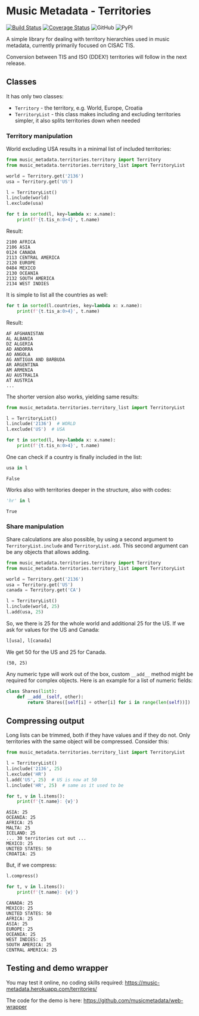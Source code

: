 # Music Metadata - Territories

[![Build Status](https://travis-ci.com/musicmetadata/territories.svg?branch=master)](https://travis-ci.com/musicmetadata/territories)
[![Coverage Status](https://coveralls.io/repos/github/musicmetadata/territories/badge.svg?branch=master)](https://coveralls.io/github/musicmetadata/territories?branch=master)
![GitHub](https://img.shields.io/github/license/musicmetadata/territories)
![PyPI](https://img.shields.io/pypi/v/music-metadata-territories)

A simple library for dealing with territory hierarchies used in music 
metadata, currently primarily focused on CISAC TIS.

Conversion between TIS and ISO (DDEX!) territories will follow in the next release.

## Classes

It has only two classes:

* `Territory` - the territory, e.g. World, Europe, Croatia
* `TerritoryList` - this class makes including and excluding territories 
simpler, it also splits territories down when needed

### Territory manipulation

World excluding USA results in a minimal list of included territories:

```python
from music_metadata.territories.territory import Territory
from music_metadata.territories.territory_list import TerritoryList

world = Territory.get('2136')
usa = Territory.get('US')

l = TerritoryList()
l.include(world)
l.exclude(usa)

for t in sorted(l, key=lambda x: x.name):
    print(f'{t.tis_n:0>4}', t.name)
```

Result:

```
2100 AFRICA
2106 ASIA
0124 CANADA
2113 CENTRAL AMERICA
2120 EUROPE
0484 MEXICO
2130 OCEANIA
2132 SOUTH AMERICA
2134 WEST INDIES
```

It is simple to list all the countries as well:

```python
for t in sorted(l.countries, key=lambda x: x.name):
    print(f'{t.tis_a:0>4}', t.name)
```

Result:

```
AF AFGHANISTAN
AL ALBANIA
DZ ALGERIA
AD ANDORRA
AO ANGOLA
AG ANTIGUA AND BARBUDA
AR ARGENTINA
AM ARMENIA
AU AUSTRALIA
AT AUSTRIA
...

```
The shorter version also works, yielding same results: 
```python
from music_metadata.territories.territory_list import TerritoryList

l = TerritoryList()
l.include('2136')  # WORLD
l.exclude('US')  # USA

for t in sorted(l, key=lambda x: x.name):
    print(f'{t.tis_n:0>4}', t.name)
```

One can check if a country is finally included in the list:

```python
usa in l
```

```Result:
False
```

Works also with territories deeper in the structure, also with codes:

```python
'hr' in l
```

```Result:
True
```

### Share manipulation

Share calculations are also possible, by using a second argument to 
``TerritoryList.include`` and ``TerritoryList.add``. This second argument can
be any objects that allows adding. 

```python
from music_metadata.territories.territory import Territory
from music_metadata.territories.territory_list import TerritoryList

world = Territory.get('2136')
usa = Territory.get('US')
canada = Territory.get('CA')

l = TerritoryList()
l.include(world, 25)
l.add(usa, 25)
```

So, we there is 25 for the whole world and additional 25 for the US.
If we ask for values for the US and Canada:

```python
l[usa], l[canada]
```

We get 50 for the US and 25 for Canada.

```Result:
(50, 25)
```

Any numeric type will work out of the box,
custom ``__add__`` method might be required for complex objects. Here is
an example for a list of numeric fields:

```python
class Shares(list):
    def __add__(self, other):
        return Shares([self[i] + other[i] for i in range(len(self))])   
```

## Compressing output

Long lists can be trimmed, both if they have values and if they do not.
Only territories with the same object will be compressed. Consider this:

```python
from music_metadata.territories.territory_list import TerritoryList

l = TerritoryList()
l.include('2136', 25)
l.exclude('HR')
l.add('US', 25)  # US is now at 50
l.include('HR', 25)  # same as it used to be

for t, v in l.items():
    print(f'{t.name}: {v}')
```

```Result:
ASIA: 25
OCEANIA: 25
AFRICA: 25
MALTA: 25
ICELAND: 25
... 30 territories cut out ...
MEXICO: 25
UNITED STATES: 50
CROATIA: 25
```

But, if we compress:

```python
l.compress()

for t, v in l.items():
    print(f'{t.name}: {v}')
```

```Result:
CANADA: 25
MEXICO: 25
UNITED STATES: 50
AFRICA: 25
ASIA: 25
EUROPE: 25
OCEANIA: 25
WEST INDIES: 25
SOUTH AMERICA: 25
CENTRAL AMERICA: 25
```
## Testing and demo wrapper

You may test it online, no coding skills required: https://music-metadata.herokuapp.com/territories/

The code for the demo is here: https://github.com/musicmetadata/web-wrapper
